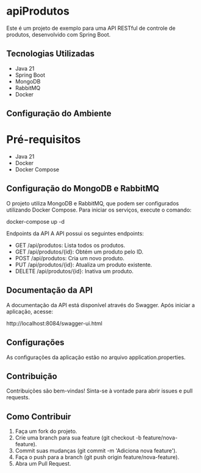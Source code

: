 
# apiProdutos

Este é um projeto de exemplo para uma API RESTful de controle de produtos, desenvolvido com Spring Boot.

## Tecnologias Utilizadas

- Java 21
- Spring Boot
- MongoDB
- RabbitMQ
- Docker
## Configuração do Ambiente
# Pré-requisitos
- Java 21
- Docker
- Docker Compose
## Configuração do MongoDB e RabbitMQ
O projeto utiliza MongoDB e RabbitMQ, que podem ser configurados utilizando Docker Compose. Para iniciar os serviços, execute o comando:

docker-compose up -d

Endpoints da API
A API possui os seguintes endpoints:

- GET /api/produtos: Lista todos os produtos.
- GET /api/produtos/{id}: Obtém um produto pelo ID.
- POST /api/produtos: Cria um novo produto.
- PUT /api/produtos/{id}: Atualiza um produto existente.
- DELETE /api/produtos/{id}: Inativa um produto.

## Documentação da API
A documentação da API está disponível através do Swagger. Após iniciar a aplicação, acesse:

http://localhost:8084/swagger-ui.html

## Configurações
As configurações da aplicação estão no arquivo application.properties.

## Contribuição
Contribuições são bem-vindas! Sinta-se à vontade para abrir issues e pull requests.

## Como Contribuir

1. Faça um fork do projeto.
2. Crie uma branch para sua feature (git checkout -b feature/nova-feature).
3. Commit suas mudanças (git commit -m 'Adiciona nova feature').
4. Faça o push para a branch (git push origin feature/nova-feature).
5. Abra um Pull Request.
